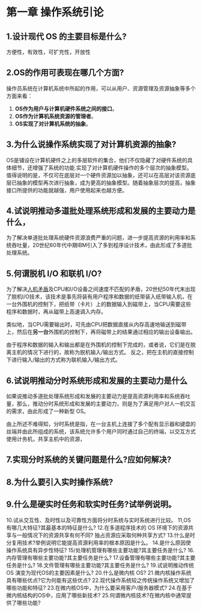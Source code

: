 # 第一章 操作系统引论

## 1.设计现代 OS 的主要目标是什么?
方便性，有效性，可扩充性，开放性

## 2.OS的作用可表现在哪几个方面?
操作员系统在计算机系统中所起的作用，可以从用户、资源管理及资源抽象等多个方面来看：

1. **OS作为用户与计算机硬件系统之间的接口**。
2. **OS作为计算机系统资源的管理者**。
3. **OS实现了对计算机系统的抽象**。 

## 3.为什么说操作系统实现了对计算机资源的抽象?
OS是铺设在计算机硬件之上的多层软件的集合，他们不仅隐藏了对硬件系统的具体细节，还增强了系统的功能.实现了对计算机硬件操作的多个层次的抽象模型。值得说明的是，不仅可在底层对一个硬件资源加以抽象，还可以在高层对该资源底层已抽象的模型再次进行抽象，成为更高的抽象模型。随着抽象层次的提高，抽象接口所提供的功能就越强，用户使用起来也越方便。

## 4.试说明推动多道批处理系统形成和发展的主要动力是什么，
为了解决单道批处理系统硬件资源浪费严重的问题，进一步提高资源的利用率和系统吞吐量，20世纪60年代中期IBM引入了多到程序设计技术，由此形成了多道批处理系统。

## 5.何谓脱机 I/O 和联机 I/O?
为了解决<u>人机矛盾</u>及CPU和I/O设备之间速度不匹配的矛盾，20世纪50年代末出现了脱机I/O技术，该技术是事先将装有用户程序和数据的纸带装入纸带输入机，在一台外围机的控制下，把纸带（卡片）上的数据输入到磁带上，当CPU需要这些程序和数据时，再从磁带上高速调入内存。

类似地，当CPU需要输出时，可先由CPU把数据直接从内存高速地输送到磁带上，然后在**另一台**外围机的控制下，再将磁带上的结果通过相应的输出设备输出。

由于程序和数据的输入和输出都是在外围机的控制下完成的，或者说，它们是在脱离主机的情况下进行的，故称为脱机输入/输出方式。
反之，把在主机的直接控制下进行输入/输出的方式称为联机输入/输出方式。

## 6.试说明推动分时系统形成和发展的主要动力是什么
如果说推动多道批处理系统形成和发展的主要动力是提高资源利用率和系统吞吐量，那么，推动分时系统形成和发展的主要动力，则是为了满足用户对人一机交互的需求，由此形成了一种新型 OS。

由上所述不难得知，分时系统是指，在一台主机上连接了多个配有显示器和键盘的丝端并由此所组成的系统，该系统允许多个用户同时通过自己的终端，以交互方式使用计务机，共享主机中的资源，

## 7.实现分时系统的关键问题是什么?应如何解决?


## 8.为什么要引入实时操作系统?

## 9.什么是硬实时任务和软实时任务?试举例说明。
10.试从交互性、及时性以及可靠性方面将分时系统与实时系统进行比较。
11,OS有哪几大特征?其最基本的特征是什么?
12.在多道程序技术的 OS 环境下的资源共享与一般情况下的资源共享有何不同?
独占资源应采取何种共享方式?
13.什么是时分复用技术?举例说明它能提高资源利用率的根本原因是什么。
14.是什么原因使操作系统具有异步性特征?
15/处理机管理有哪些主要功能?其主要任务是什么?
16.内存管理有哪些主要功能?其主要任务是什么?
17.设备管理有哪些主要功能?其主要任务是什么?
18.文件管理有哪些主要功能?其主要任务是什么?
19.试说明推动传统OS 演变为现代OS的主要因素是什么?
20.什么是微内核 OS?
21.微内核操作系统具有哪些优点?它为何能有这些优点?
22.现代操作系统较之传统操作系统又增加了哪些功能和特征?
23.在微内核OS中，为什么要采用客户/服务器模式?
24.在基于微内核结构的OS中，应用了哪些新技术?
25.何谓微内核技术?在微内核中通常提供了哪些功能?